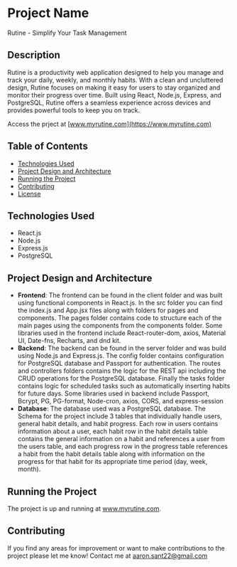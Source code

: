 # Project Name

Rutine - Simplify Your Task Management

## Description

Rutine is a productivity web application designed to help you manage and track your daily, weekly, and monthly habits. With a clean and uncluttered design, Rutine focuses on making it easy for users to stay organized and monitor their progress over time. Built using React, Node.js, Express, and PostgreSQL, Rutine offers a seamless experience across devices and provides powerful tools to keep you on track.

Access the prject at [www.myrutine.com](https://www.myrutine.com)

## Table of Contents

- [Technologies Used](#technologies-used)
- [Project Design and Architecture](#project-design-and-architecture)
- [Running the Project](#running-the-project)
- [Contributing](#contributing)
- [License](#license)

## Technologies Used

- React.js
- Node.js
- Express.js
- PostgreSQL

## Project Design and Architecture

- **Frontend**: The frontend can be found in the client folder and was built using functional components in React.js. In the src folder you can find the index.js and App.jsx files along with folders for pages and components. The pages folder contains code to structure each of the main pages using the components from the components folder. Some libraries used in the frontend include React-router-dom, axios, Material UI, Date-fns, Recharts, and dnd kit.
- **Backend**: The backend can be found in the server folder and was build using Node.js and Express.js. The config folder contains configuration for PostgreSQL database and Passport for authentication. The routes and controllers folders contains the logic for the REST api including the CRUD operations for the PostgreSQL database. Finally the tasks folder contains logic for scheduled tasks such as automatically inserting habits for future days. Some libraries used in backend include Passport, Bcrypt, PG, PG-format, Node-cron, axios, CORS, and express-session   
- **Database**: The database used was a PostgreSQL database. The Schema for the project include 3 tables that individually handle users, general habit details, and habit progress. Each row in users contains information about a user, each habit row in the habit details table contains the general information on a habit and references a user from the users table, and each progress row in the progress table references a habit from the habit details table along with information on the progress for that habit for its appropriate time period (day, week, month).

## Running the Project

The project is up and running at www.myrutine.com.

## Contributing

If you find any areas for improvement or want to make contributions to the project please let me know! Contact me at aaron.sant22@gmail.com


